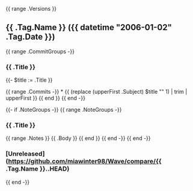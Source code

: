 {{ range .Versions }}
## {{ .Tag.Name }} ({{ datetime "2006-01-02" .Tag.Date }})

{{ range .CommitGroups -}}
### {{ .Title }}
{{- $title := .Title }}

{{ range .Commits -}}
	* {{ (replace (upperFirst .Subject) $title "" 1) | trim | upperFirst }}
{{ end }}
{{ end -}}

{{- if .NoteGroups -}}
{{ range .NoteGroups -}}
### {{ .Title }}

{{ range .Notes }}
	{{ .Body }}
{{ end }}
{{ end -}}
{{ end -}}

### [Unreleased](https://github.com/miawinter98/Wave/compare/{{ .Tag.Name }}..HEAD)
{{ end -}}
